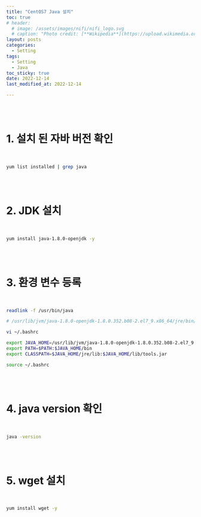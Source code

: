 ```yaml
---
title: "CentOS7 Java 설치"
toc: true
# header:
  # image: /assets/images/nifi/nifi_logo.svg
  # caption: "Photo credit: [**Wikipedia**](https://upload.wikimedia.org/wikipedia/commons/f/ff/Apache-nifi-logo.svg)"
layout: posts
categories:
  - Setting
tags:
  - Setting
  - Java
toc_sticky: true
date: 2022-12-14
last_modified_at: 2022-12-14

---
```


<br><br>

# 1. 설치 된 자바 버전 확인

<br>

```bash
yum list installed | grep java
```

<br><br>

# 2. JDK 설치

<br>

```bash
yum install java-1.8.0-openjdk -y
```

<br><br>

# 3. 환경 변수 등록

<br>

```bash
readlink -f /usr/bin/java

# /usr/lib/jvm/java-1.8.0-openjdk-1.8.0.352.b08-2.el7_9.x86_64/jre/bin/java

vi ~/.bashrc

export JAVA_HOME=/usr/lib/jvm/java-1.8.0-openjdk-1.8.0.352.b08-2.el7_9.x86_64
export PATH=$PATH:$JAVA_HOME/bin
export CLASSPATH=$JAVA_HOME/jre/lib:$JAVA_HOME/lib/tools.jar

source ~/.bashrc
```

<br><br>

# 4. java version 확인

<br>

```bash
java -version
```

<br><br>

# 5. wget 설치

<br>

```bash
yum install wget -y
```

<br><br>